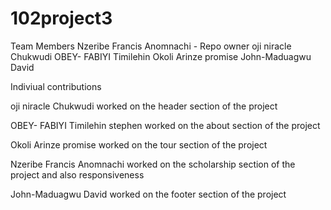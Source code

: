 # 102project3

Team Members
Nzeribe Francis Anomnachi - Repo owner
oji niracle Chukwudi
OBEY- FABIYI Timilehin
Okoli Arinze promise
John-Maduagwu David


Indiviual contributions

oji niracle Chukwudi worked on the header section of the project 

OBEY- FABIYI Timilehin stephen worked on the about section of the project

 Okoli Arinze promise worked on the tour section of the project                           

Nzeribe Francis Anomnachi worked on the scholarship section of the project and also responsiveness

John-Maduagwu David worked on the footer section of the project 


